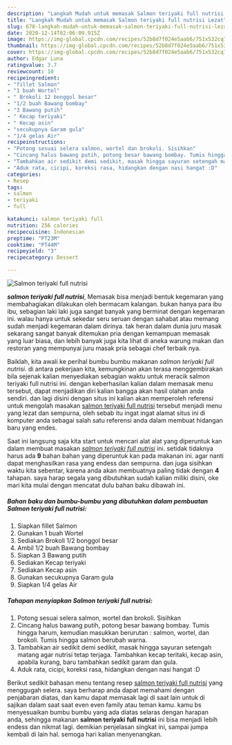```yaml
---
description: "Langkah Mudah untuk memasak Salmon teriyaki full nutrisi Lezat"
title: "Langkah Mudah untuk memasak Salmon teriyaki full nutrisi Lezat"
slug: 678-langkah-mudah-untuk-memasak-salmon-teriyaki-full-nutrisi-lezat
date: 2020-12-14T02:06:09.915Z
image: https://img-global.cpcdn.com/recipes/52b8d7f024e5aab6/751x532cq70/salmon-teriyaki-full-nutrisi-foto-resep-utama.jpg
thumbnail: https://img-global.cpcdn.com/recipes/52b8d7f024e5aab6/751x532cq70/salmon-teriyaki-full-nutrisi-foto-resep-utama.jpg
cover: https://img-global.cpcdn.com/recipes/52b8d7f024e5aab6/751x532cq70/salmon-teriyaki-full-nutrisi-foto-resep-utama.jpg
author: Edgar Luna
ratingvalue: 3.7
reviewcount: 10
recipeingredient:
- "fillet Salmon"
- "1 buah Wortel"
- " Brokoli 12 bonggol besar"
- "1/2 buah Bawang bombay"
- "3 Bawang putih"
- " Kecap teriyaki"
- " Kecap asin"
- "secukupnya Garam gula"
- "1/4 gelas Air"
recipeinstructions:
- "Potong sesuai selera salmon, wortel dan brokoli. Sisihkan"
- "Cincang halus bawang putih, potong besar bawang bombay. Tumis hingga harum, kemudian masukkan berurutan : salmon, wortel, dan brokoli. Tumis hingga salmon berubah warna."
- "Tambahkan air sedikit demi sedikit, masak hingga sayuran setengah matang agar nutrisi tetap terjaga. Tambahkan kecap teritaki, kecap asin, apabila kurang, baru tambahkan sedikit garam dan gula."
- "Aduk rata, cicipi, koreksi rasa, hidangkan dengan nasi hangat :D"
categories:
- Resep
tags:
- salmon
- teriyaki
- full

katakunci: salmon teriyaki full 
nutrition: 256 calories
recipecuisine: Indonesian
preptime: "PT23M"
cooktime: "PT44M"
recipeyield: "3"
recipecategory: Dessert

---
```



![Salmon teriyaki full nutrisi](https://img-global.cpcdn.com/recipes/52b8d7f024e5aab6/751x532cq70/salmon-teriyaki-full-nutrisi-foto-resep-utama.jpg)

<b><i>salmon teriyaki full nutrisi</i></b>, Memasak bisa menjadi bentuk kegemaran yang membahagiakan dilakukan oleh bermacam kalangan. bukan hanya para ibu ibu, sebagian laki laki juga sangat banyak yang berminat dengan kegemaran ini. walau hanya untuk sekedar seru seruan dengan sahabat atau memang sudah menjadi kegemaran dalam dirinya. tak heran dalam dunia juru masak sekarang sangat banyak ditemukan pria dengan kemampuan memasak yang luar biasa, dan lebih banyak juga kita lihat di aneka warung makan dan restoran yang mempunyai juru masak pria sebagai chef terbaik nya.



Baiklah, kita awali ke perihal bumbu bumbu makanan <i>salmon teriyaki full nutrisi</i>. di antara pekerjaan kita, kemungkinan akan terasa menggembirakan bila sejenak kalian menyediakan sebagian waktu untuk meracik salmon teriyaki full nutrisi ini. dengan keberhasilan kalian dalam memasak menu tersebut, dapat menjadikan diri kalian bangga akan hasil olahan anda sendiri. dan lagi disini dengan situs ini kalian akan memperoleh referensi untuk mengolah masakan <u>salmon teriyaki full nutrisi</u> tersebut menjadi menu yang lezat dan sempurna, oleh sebab itu ingat ingat alamat situs ini di komputer anda sebagai salah satu referensi anda dalam membuat hidangan baru yang endes.


Saat ini langsung saja kita start untuk mencari alat alat yang diperuntuk kan dalam membuat masakan <u><i>salmon teriyaki full nutrisi</i></u> ini. setidak tidaknya harus ada <b>9</b> bahan bahan yang diperuntuk kan pada makanan ini. agar nanti dapat menghasilkan rasa yang endess dan sempurna. dan juga sisihkan waktu kita sebentar, karena anda akan membuatnya paling tidak dengan <b>4</b> tahapan. saya harap segala yang dibutuhkan sudah kalian miliki disini, oke mari kita mulai dengan mencatat dulu bahan baku dibawah ini.

<!--inarticleads1-->

##### Bahan baku dan bumbu-bumbu yang dibutuhkan dalam pembuatan Salmon teriyaki full nutrisi:

1. Siapkan fillet Salmon
1. Gunakan 1 buah Wortel
1. Sediakan  Brokoli 1/2 bonggol besar
1. Ambil 1/2 buah Bawang bombay
1. Siapkan 3 Bawang putih
1. Sediakan  Kecap teriyaki
1. Sediakan  Kecap asin
1. Gunakan secukupnya Garam gula
1. Siapkan 1/4 gelas Air




<!--inarticleads2-->

##### Tahapan menyiapkan Salmon teriyaki full nutrisi:

1. Potong sesuai selera salmon, wortel dan brokoli. Sisihkan
1. Cincang halus bawang putih, potong besar bawang bombay. Tumis hingga harum, kemudian masukkan berurutan : salmon, wortel, dan brokoli. Tumis hingga salmon berubah warna.
1. Tambahkan air sedikit demi sedikit, masak hingga sayuran setengah matang agar nutrisi tetap terjaga. Tambahkan kecap teritaki, kecap asin, apabila kurang, baru tambahkan sedikit garam dan gula.
1. Aduk rata, cicipi, koreksi rasa, hidangkan dengan nasi hangat :D




Berikut sedikit bahasan menu tentang resep <u>salmon teriyaki full nutrisi</u> yang menggugah selera. saya berharap anda dapat memahami dengan penjabaran diatas, dan kamu dapat memasak lagi di saat lain untuk di sajikan dalam saat saat even even family atau teman kamu. kamu bs menyesuaikan bumbu bumbu yang ada diatas selaras dengan harapan anda, sehingga makanan <b>salmon teriyaki full nutrisi</b> ini bisa menjadi lebih endess dan nikmat lagi. demikian penjelasan singkat ini, sampai jumpa kembali di lain hal. semoga hari kalian menyenangkan.
